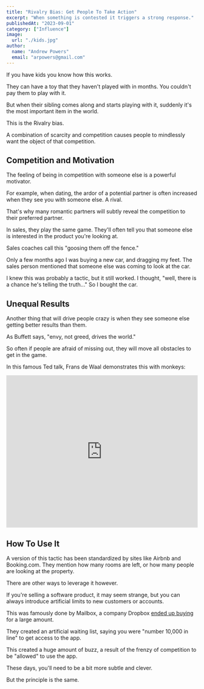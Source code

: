 ```yaml
---
title: "Rivalry Bias: Get People To Take Action"
excerpt: "When something is contested it triggers a strong response."
publishedAt: "2023-09-01"
category: ["Influence"]
image:
  url: "./kids.jpg"
author:
  name: "Andrew Powers"
  email: "arpowers@gmail.com"
---
```


If you have kids you know how this works.

They can have a toy that they haven't played with in months. You couldn't pay them to play with it.

But when their sibling comes along and starts playing with it, suddenly it's the most important item in the world.

This is the Rivalry bias.

A combination of scarcity and competition causes people to mindlessly want the object of that competition.

## Competition and Motivation

The feeling of being in competition with someone else is a powerful motivator.

For example, when dating, the ardor of a potential partner is often increased when they see you with someone else. A rival.

That's why many romantic partners will subtly reveal the competition to their preferred partner.

In sales, they play the same game. They'll often tell you that someone else is interested in the product you're looking at.

Sales coaches call this "goosing them off the fence."

Only a few months ago I was buying a new car, and dragging my feet. The sales person mentioned that someone else was coming to look at the car.

I knew this was probably a tactic, but it still worked. I thought, "well, there is a chance he's telling the truth..." So I bought the car.

## Unequal Results

Another thing that will drive people crazy is when they see someone else getting better results than them.

As Buffett says, "envy, not greed, drives the world."

So often if people are afraid of missing out, they will move all obstacles to get in the game.

In this famous Ted talk, Frans de Waal demonstrates this with monkeys:

<iframe width="100%" height="400" src="https://www.youtube.com/embed/fZ7LwYPiA1I?si=PW1uWi4Nj39DfcYc" title="YouTube video player" frameborder="0" allow="accelerometer; autoplay; clipboard-write; encrypted-media; gyroscope; picture-in-picture; web-share" allowfullscreen></iframe>

## How To Use It

A version of this tactic has been standardized by sites like Airbnb and Booking.com. They mention how many rooms are left, or how many people are looking at the property.

There are other ways to leverage it however.

If you're selling a software product, it may seem strange, but you can always introduce artificial limits to new customers or accounts.

This was famously done by Mailbox, a company Dropbox [ended up buying](https://techcrunch.com/2013/03/15/dropbox-buys-mailbox-all-13-employees-joining-and-app-will-remain-separate/) for a large amount.

They created an artificial waiting list, saying you were "number 10,000 in line" to get access to the app.

This created a huge amount of buzz, a result of the frenzy of competition to be "allowed" to use the app.

These days, you'll need to be a bit more subtle and clever.

But the principle is the same.
